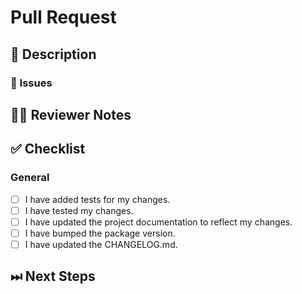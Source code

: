 # Pull Request

## 📖 Description

<!--- Provide some background and a description of your work. -->

### 🎫 Issues

<!---
List and link relevant issues here using the keyword "closes"
if this PR will close an issue, eg. closes #411
-->

## 👩‍💻 Reviewer Notes

<!---
Provide some notes for reviewers to help them provide targeted feedback and testing.
-->

## ✅ Checklist

### General

<!--- Review the list and put an x in the boxes that apply. -->

- [ ] I have added tests for my changes.
- [ ] I have tested my changes.
- [ ] I have updated the project documentation to reflect my changes.
- [ ] I have bumped the package version.
- [ ] I have updated the CHANGELOG.md.

## ⏭ Next Steps

<!---
If there is relevant follow-up work to this PR, please list any existing issues or provide brief descriptions of what you would like to do next.
-->